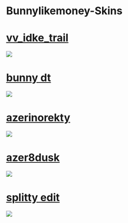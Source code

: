 # Bunnylikemoney-Skins

# [vv_idke_trail](https://drive.google.com/file/d/1kZGX_9all6mQtMthCAsO6Pr1eS5dj83L/view?usp=sharing)
![](https://i.imgur.com/1hca7NY.jpg)

# [bunny dt](https://drive.google.com/file/d/1lFNQ1Fes1GyIPRn4qBW6lpuvXzyEAM1L/view?usp=sharing)
![](https://i.imgur.com/tbP8ffY.jpg)

# [azerinorekty](https://drive.google.com/file/d/1BYZgo7qbhE1HFbQM_0WqVKG3wWb5Vs8q/view?usp=sharing)
![](https://i.imgur.com/QNizGcP.jpg)

# [azer8dusk](https://drive.google.com/file/d/1kKar05PqDbl9pk1H09dXW4iDkH_58Wi2/view?usp=sharing) 
![](https://i.imgur.com/Z7OS9fQ.jpg)

# [splitty edit](https://drive.google.com/file/d/1FhUPAIdSbtJPvZmtig163YfndJpQ7pYb/view?usp=sharing)
![](https://i.imgur.com/TzzUNZL.jpg)
